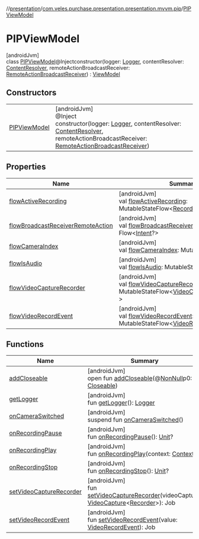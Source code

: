 //[presentation](../../../index.md)/[com.veles.purchase.presentation.presentation.mvvm.pip](../index.md)/[PIPViewModel](index.md)

# PIPViewModel

[androidJvm]\
class [PIPViewModel](index.md)@Injectconstructor(logger: [Logger](../../../../domain/domain/com.veles.purchase.domain.core.loger/-logger/index.md), contentResolver: [ContentResolver](https://developer.android.com/reference/kotlin/android/content/ContentResolver.html), remoteActionBroadcastReceiver: [RemoteActionBroadcastReceiver](../../com.veles.purchase.presentation.data.broadcast/-remote-action-broadcast-receiver/index.md)) : [ViewModel](https://developer.android.com/reference/kotlin/androidx/lifecycle/ViewModel.html)

## Constructors

| | |
|---|---|
| [PIPViewModel](-p-i-p-view-model.md) | [androidJvm]<br>@Inject<br>constructor(logger: [Logger](../../../../domain/domain/com.veles.purchase.domain.core.loger/-logger/index.md), contentResolver: [ContentResolver](https://developer.android.com/reference/kotlin/android/content/ContentResolver.html), remoteActionBroadcastReceiver: [RemoteActionBroadcastReceiver](../../com.veles.purchase.presentation.data.broadcast/-remote-action-broadcast-receiver/index.md)) |

## Properties

| Name | Summary |
|---|---|
| [flowActiveRecording](flow-active-recording.md) | [androidJvm]<br>val [flowActiveRecording](flow-active-recording.md): MutableStateFlow&lt;[Recording](https://developer.android.com/reference/kotlin/androidx/camera/video/Recording.html)?&gt; |
| [flowBroadcastReceiverRemoteAction](flow-broadcast-receiver-remote-action.md) | [androidJvm]<br>val [flowBroadcastReceiverRemoteAction](flow-broadcast-receiver-remote-action.md): Flow&lt;[Intent](https://developer.android.com/reference/kotlin/android/content/Intent.html)?&gt; |
| [flowCameraIndex](flow-camera-index.md) | [androidJvm]<br>val [flowCameraIndex](flow-camera-index.md): MutableStateFlow&lt;[Int](https://kotlinlang.org/api/latest/jvm/stdlib/kotlin/-int/index.html)&gt; |
| [flowIsAudio](flow-is-audio.md) | [androidJvm]<br>val [flowIsAudio](flow-is-audio.md): MutableStateFlow&lt;[Boolean](https://kotlinlang.org/api/latest/jvm/stdlib/kotlin/-boolean/index.html)&gt; |
| [flowVideoCaptureRecorder](flow-video-capture-recorder.md) | [androidJvm]<br>val [flowVideoCaptureRecorder](flow-video-capture-recorder.md): MutableStateFlow&lt;[VideoCapture](https://developer.android.com/reference/kotlin/androidx/camera/video/VideoCapture.html)&lt;[Recorder](https://developer.android.com/reference/kotlin/androidx/camera/video/Recorder.html)&gt;?&gt; |
| [flowVideoRecordEvent](flow-video-record-event.md) | [androidJvm]<br>val [flowVideoRecordEvent](flow-video-record-event.md): MutableStateFlow&lt;[VideoRecordEvent](https://developer.android.com/reference/kotlin/androidx/camera/video/VideoRecordEvent.html)?&gt; |

## Functions

| Name | Summary |
|---|---|
| [addCloseable](../../com.veles.purchase.presentation.presentation.mvvm.purchase.sort/-sort-purchase-view-model/index.md#264516373%2FFunctions%2F-646359276) | [androidJvm]<br>open fun [addCloseable](../../com.veles.purchase.presentation.presentation.mvvm.purchase.sort/-sort-purchase-view-model/index.md#264516373%2FFunctions%2F-646359276)(@[NonNull](https://developer.android.com/reference/kotlin/androidx/annotation/NonNull.html)p0: [Closeable](https://developer.android.com/reference/kotlin/java/io/Closeable.html)) |
| [getLogger](get-logger.md) | [androidJvm]<br>fun [getLogger](get-logger.md)(): [Logger](../../../../domain/domain/com.veles.purchase.domain.core.loger/-logger/index.md) |
| [onCameraSwitched](on-camera-switched.md) | [androidJvm]<br>suspend fun [onCameraSwitched](on-camera-switched.md)() |
| [onRecordingPause](on-recording-pause.md) | [androidJvm]<br>fun [onRecordingPause](on-recording-pause.md)(): [Unit](https://kotlinlang.org/api/latest/jvm/stdlib/kotlin/-unit/index.html)? |
| [onRecordingPlay](on-recording-play.md) | [androidJvm]<br>fun [onRecordingPlay](on-recording-play.md)(context: [Context](https://developer.android.com/reference/kotlin/android/content/Context.html)) |
| [onRecordingStop](on-recording-stop.md) | [androidJvm]<br>fun [onRecordingStop](on-recording-stop.md)(): [Unit](https://kotlinlang.org/api/latest/jvm/stdlib/kotlin/-unit/index.html)? |
| [setVideoCaptureRecorder](set-video-capture-recorder.md) | [androidJvm]<br>fun [setVideoCaptureRecorder](set-video-capture-recorder.md)(videoCapture: [VideoCapture](https://developer.android.com/reference/kotlin/androidx/camera/video/VideoCapture.html)&lt;[Recorder](https://developer.android.com/reference/kotlin/androidx/camera/video/Recorder.html)&gt;): Job |
| [setVideoRecordEvent](set-video-record-event.md) | [androidJvm]<br>fun [setVideoRecordEvent](set-video-record-event.md)(value: [VideoRecordEvent](https://developer.android.com/reference/kotlin/androidx/camera/video/VideoRecordEvent.html)): Job |
